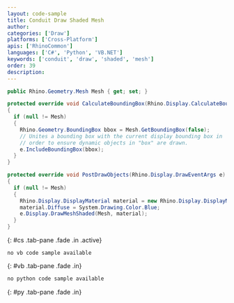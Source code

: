 ```yaml
---
layout: code-sample
title: Conduit Draw Shaded Mesh
author: 
categories: ['Draw'] 
platforms: ['Cross-Platform']
apis: ['RhinoCommon']
languages: ['C#', 'Python', 'VB.NET']
keywords: ['conduit', 'draw', 'shaded', 'mesh']
order: 39
description:  
---
```




```cs
public Rhino.Geometry.Mesh Mesh { get; set; }

protected override void CalculateBoundingBox(Rhino.Display.CalculateBoundingBoxEventArgs e)
{
  if (null != Mesh)
  {
    Rhino.Geometry.BoundingBox bbox = Mesh.GetBoundingBox(false);
    // Unites a bounding box with the current display bounding box in
    // order to ensure dynamic objects in "box" are drawn.
    e.IncludeBoundingBox(bbox);
  }
}

protected override void PostDrawObjects(Rhino.Display.DrawEventArgs e)
{
  if (null != Mesh)
  {
    Rhino.Display.DisplayMaterial material = new Rhino.Display.DisplayMaterial();
    material.Diffuse = System.Drawing.Color.Blue;
    e.Display.DrawMeshShaded(Mesh, material);
  }
}
```
{: #cs .tab-pane .fade .in .active}


```vbnet
no vb code sample available
```
{: #vb .tab-pane .fade .in}


```python
no python code sample available
```
{: #py .tab-pane .fade .in}


